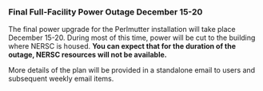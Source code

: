 ### Final Full-Facility Power Outage December 15-20

The final power upgrade for the Perlmutter installation will take place
December 15-20. During most of this time, power will be cut to the building 
where NERSC is housed. **You can expect that for the duration of the outage, 
NERSC resources will not be available.**

More details of the plan will be provided in a standalone email to users and 
subsequent weekly email items.

